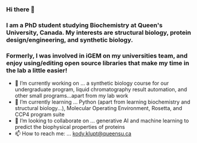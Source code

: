 ### Hi there 👋

### I am a PhD student studying Biochemistry at Queen's University, Canada. My interests are structural biology, protein design/engineering, and synthetic biology. 

### Formerly, I was involved in iGEM on my universities team, and enjoy using/editing open source libraries that make my time in the lab a little easier!

- 🔭 I’m currently working on ... a synthetic biology course for our undergraduate program, liquid chromatography result automation, and other small programs...apart from my lab work
- 🌱 I’m currently learning ... Python (apart from learning biochemistry and structural biology...), Molecular Operating Environment, Rosetta, and CCP4 program suite
- 👯 I’m looking to collaborate on ... generative AI and machine learning to predict the biophysical properties of proteins
- 📫 How to reach me: ... kody.klupt@queensu.ca 



